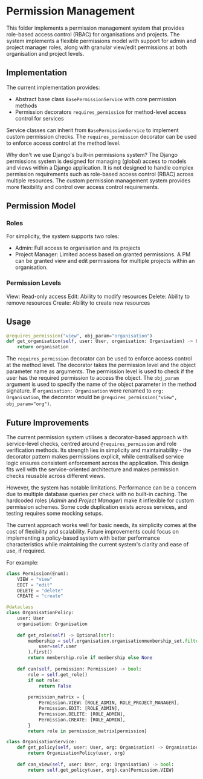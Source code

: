 # Permission Management

This folder implements a permission management system that provides role-based access control (RBAC) for organisations and projects. The system implements a flexible permissions model with support for admin and project manager roles, along with granular view/edit permissions at both organisation and project levels.

## Implementation

The current implementation provides:

- Abstract base class `BasePermissionService` with core permission methods
- Permission decorators `requires_permission` for method-level access control for services

Service classes can inherit from `BasePermissionService` to implement custom permission checks. The `requires_permission` decorator can be used to enforce access control at the method level.

Why don't we use Django's built-in permissions system? The Django permissions system is designed for managing (global) access to models and views within a Django application. It is not designed to handle complex permission requirements such as role-based access control (RBAC) across multiple resources. The custom permission management system provides more flexibility and control over access control requirements.

## Permission Model

### Roles

For simplicity, the system supports two roles:

- Admin: Full access to organisation and its projects
- Project Manager: Limited access based on granted permissions. A PM can be granted view and edit permissions for multiple projects within an organisation.

### Permission Levels

View: Read-only access
Edit: Ability to modify resources
Delete: Ability to remove resources
Create: Ability to create new resources


## Usage

```python
@requires_permission("view", obj_param="organisation")
def get_organisation(self, user: User, organisation: Organisation) -> Organisation:
    return organisation
```

The `requires_permission` decorator can be used to enforce access control at the method level. The decorator takes the permission level and the object parameter name as arguments. The permission level is used to check if the user has the required permission to access the object. The `obj_param` argument is used to specify the name of the object parameter in the method signature. If `organisation: Organisation` were renamed to `org: Organisation`, the decorator would be `@requires_permission("view", obj_param="org")`.


## Future Improvements

The current permission system utilises a decorator-based approach with service-level checks, centred around `@requires_permission` and role verification methods. Its strength lies in simplicity and maintainability - the decorator pattern makes permissions explicit, while centralised service logic ensures consistent enforcement across the application. This design fits well with the service-oriented architecture and makes permission checks reusable across different views.

However, the system has notable limitations. Performance can be a concern due to multiple database queries per check with no built-in caching. The hardcoded roles (_Admin_ and _Project Manager_) make it inflexible for custom permission schemes. Some code duplication exists across services, and testing requires some mocking setups.

The current approach works well for basic needs, its simplicity comes at the cost of flexibility and scalability. Future improvements could focus on implementing a policy-based system with better performance characteristics while maintaining the current system's clarity and ease of use, if required.

For example:

```python
class Permission(Enum):
    VIEW = "view"
    EDIT = "edit"
    DELETE = "delete"
    CREATE = "create"

@dataclass
class OrganisationPolicy:
    user: User
    organisation: Organisation
    
    def get_role(self) -> Optional[str]:
        membership = self.organisation.organisationmembership_set.filter(
            user=self.user
        ).first()
        return membership.role if membership else None
    
    def can(self, permission: Permission) -> bool:
        role = self.get_role()
        if not role:
            return False
            
        permission_matrix = {
            Permission.VIEW: [ROLE_ADMIN, ROLE_PROJECT_MANAGER],
            Permission.EDIT: [ROLE_ADMIN],
            Permission.DELETE: [ROLE_ADMIN],
            Permission.CREATE: [ROLE_ADMIN],
        }
        return role in permission_matrix[permission]

class OrganisationService:
    def get_policy(self, user: User, org: Organisation) -> OrganisationPolicy:
        return OrganisationPolicy(user, org)
        
    def can_view(self, user: User, org: Organisation) -> bool:
        return self.get_policy(user, org).can(Permission.VIEW)
```